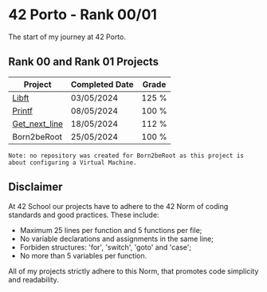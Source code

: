 # 42 Porto - Rank 00/01
The start of my journey at 42 Porto.

## Rank 00 and Rank 01 Projects
| Project | Completed Date | Grade |
| --------------- | --------------- | --------------- |
| [Libft](libft/Readme.md) | 03/05/2024 | 125 % |
| [Printf](printf/Readme.md) | 08/05/2024 | 100 % |
| [Get_next_line](get_next_line/Readme.md) | 18/05/2024 | 112 % |
| Born2beRoot | 25/05/2024 | 100 % |

```
Note: no repository was created for Born2beRoot as this project is about configuring a Virtual Machine.
```

## Disclaimer
At 42 School our projects have to adhere to the 42 Norm of coding standards and good practices. These include:
- Maximum 25 lines per function and 5 functions per file;
- No variable declarations and assignments in the same line;
- Forbiden structures: 'for', 'switch', 'goto' and 'case';
- No more than 5 variables per function.

All of my projects strictly adhere to this Norm, that promotes code simplicity and readability.
